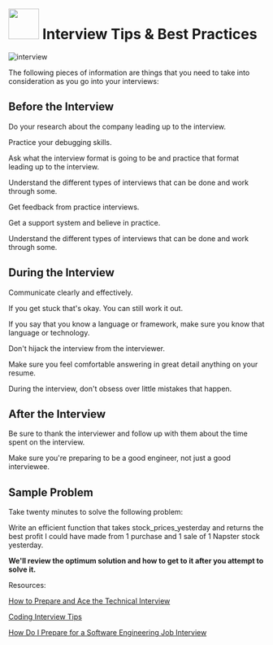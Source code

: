 # <img src="https://cloud.githubusercontent.com/assets/7833470/10899314/63829980-8188-11e5-8cdd-4ded5bcb6e36.png" height="60"> Interview Tips & Best Practices

![interview](https://cloud.githubusercontent.com/assets/8397980/12520145/abf410a0-c0f7-11e5-9e1e-1fd485417ba9.png)


The following pieces of information are things that you need to take into consideration as you go into your interviews:

## Before the Interview

Do your research about the company leading up to the interview.

Practice your debugging skills.

Ask what the interview format is going to be and practice that format leading up to the interview.

Understand the different types of interviews that can be done and work through some.

Get feedback from practice interviews.

Get a support system and believe in practice.

Understand the different types of interviews that can be done and work through some.

## During the Interview

Communicate clearly and effectively.

If you get stuck that's okay.  You can still work it out.

If you say that you know a language or framework, make sure you know that language or technology.

Don't hijack the interview from the interviewer.

Make sure you feel comfortable answering in great
detail anything on your resume.

During the interview, don't obsess over little mistakes that happen.

## After the Interview

Be sure to thank the interviewer and follow up with them about the time spent on the interview.

Make sure you're preparing to be a good engineer, not just a good interviewee.

## Sample Problem

Take twenty minutes to solve the following problem:

Write an efficient function that takes stock_prices_yesterday and returns the best profit I could have made from 1 purchase and 1 sale of 1 Napster stock yesterday.

**We'll review the optimum solution and how to get to it after you attempt to solve it.**

Resources:

<a href="http://www.cio.com/article/2383000/careers-staffing/how-to-prepare-for--and-ace--the-technical-interview.html" target="_blank">How to Prepare and Ace the Technical Interview</a>

<a href="https://www.interviewcake.com/article/python/coding-interview-tips" target="_blank">Coding Interview Tips</a>

<a href="https://www.quora.com/How-do-I-prepare-for-a-software-engineering-job-interview" target="_blank">How Do I Prepare for a Software Engineering Job Interview</a>
